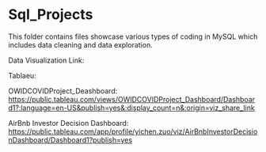 # Sql_Projects
This folder contains files showcase various types of coding in MySQL which includes data cleaning and data exploration.


Data Visualization Link:

Tablaeu:

   OWIDCOVIDProject_Deashboard: 
      https://public.tableau.com/views/OWIDCOVIDProject_Dashboard/Dashboard1?:language=en-US&publish=yes&:display_count=n&:origin=viz_share_link
      
   AirBnb Investor Decision Dashboard:
      https://public.tableau.com/app/profile/yichen.zuo/viz/AirBnbInvestorDecisionDashboard/Dashboard1?publish=yes
